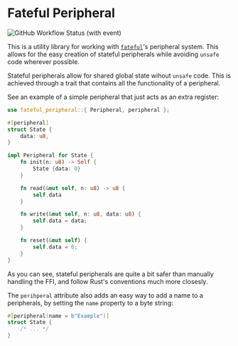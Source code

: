 # Fateful Peripheral
![GitHub Workflow Status (with event)](https://img.shields.io/github/actions/workflow/status/commonkestrel/fateful_peripheral/rust.yml)

This is a utility library for working with [`fateful`](https://github.com/commonkestrel/fateful)'s peripheral system.
This allows for the easy creation of stateful peripherals while avoiding `unsafe` code wherever possible.

Stateful peripherals allow for shared global state wihout `unsafe` code.
This is achieved through a trait that contains all the functionality of a peripheral.

See an example of a simple peripheral that just acts as an extra register:

```rust
use fateful_peripheral::{ Peripheral, peripheral };

#[peripheral]
struct State {
    data: u8,
}

impl Peripheral for State {
    fn init(n: u8) -> Self {
        State {data: 0}
    }

    fn read(&mut self, n: u8) -> u8 {
        self.data
    }

    fn write(&mut self, n: u8, data: u8) {
        self.data = data;
    }

    fn reset(&mut self) {
        self.data = 0;
    }
}
```

As you can see, stateful peripherals are quite a bit safer than manually handling the FFI,
and follow Rust's conventions much more closesly.

The `perihperal` attribute also adds an easy way to add a name to a peripherals,
by setting the `name` property to a byte string:

```rust
#[peripheral(name = b"Example")]
struct State {
    /* ... */
}
```
